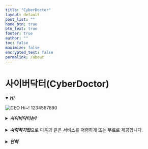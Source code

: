 ```yaml
---
title: "CyberDoctor"
layout: default
post_list: ""
home_btn: true
btn_text: true
footer: true
author: ""
toc: false
maximize: false
encrypted_text: false
permalink: /about
---
```


# **사이버닥터(CyberDoctor)**

<details open><summary>
<b><i>Hi</i></b>
</summary>

![CEO]({{site.url}}{{site.baseurl}}{{site.assets_path}}/img/ceo.jpg)
Hi~!
1234567890

</details>

<details><summary>
<b><i>사이버닥터는?</i></b>
</summary>
 &nbsp;4차 산업혁명 시대에 접어들어 모든 산업에 걸쳐 ICT 기술이 융·복합되면서 기존의 틀을 파괴하는 혁신이 진행되고 있습니다. 새로운 IT 기술이 등장하면 이에 대한 신종 위협이 나타나고, 이에 대응하기 위한 보안 기술이 개발됩니다. 문제는 IT 기술이 급속도로 발전한 데 비해 보안 제품과 방법론은 새로운 IT 환경 변화를 따라잡지 못합니다. 하지만 사이버 위협은 사물 인터넷, 모바일 등 다양한 플랫폼으로 확산되고 있으며, 공격 기법도 날로 지능화되고 있습니다.<br><br>
 &nbsp;4차 산업혁명에서 보안은 절대 간과될 수 없는 분야이며, 원천 정보가 수집되는 사물 인터넷 기기 보호와 데이터 및 통신 암호화, 클라우드에 대한 접근통제 등이 중요한 보안 요소로 대두될 것입니다.<br>
 &nbsp;'사이버 보안이 곧 국가 보안’인 시대에서 사이버 공격으로부터 안전하지 않은 <b>[유치원, 초중고, 대학교 / 중소기업 / 지자체 산하기관]</b> 등의 소외계층에 존재하던 문제점들을 해결함으로써 보다 안전하게 고객들에게 서비스 제공 및 관리할 수 있도록 보안컨설팅(모의해킹)을 제공합니다.
</details><br>


<details><summary>
<b><i>사회적기업</i></b>으로 다음과 같은 서비스를 저렴하게 또는 무료로 제공합니다.
</summary>
<table class="pure-table pure-table-horizontal">
    <thead>
        <tr>
            <th>#</th>
            <th>진단 종류</th>
            <th>서비스 설명</th>
        </tr>
    </thead>
    <tbody>
        <tr>
            <td>1</td>
            <td>모의해킹</td>
            <td>사내외 서비스의 취약점을 진단하고 대응방안 제시</td>
        </tr>
        <tr>
            <td>2</td>
            <td>정보보호 컨설팅</td>
            <td>사내 인적(개인정보),물적 보안 진단 및 대응책 수립</td>
        </tr>
    </tbody>
</table>
</details><br>


<details><summary>
<b><i>연혁</i></b>
</summary>

- 2019.07 : CyberDoctor 개인사업자 등록<br>
- 2019.08 : CyberDoctor 법인전환, 사회적기업

</details>